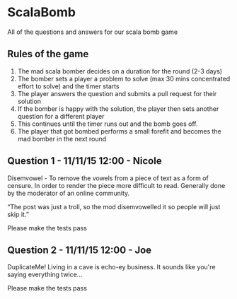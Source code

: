 ScalaBomb
===========

All of the questions and answers for our scala bomb game

Rules of the game
-----------------

1. The mad scala bomber decides on a duration for the round (2-3 days)
2. The bomber sets a player a problem to solve (max 30 mins concentrated effort to solve) and the timer starts
3. The player answers the question and submits a pull request for their solution
4. If the bomber is happy with the solution, the player then sets another question for a different player
5. This continues until the timer runs out and the bomb goes off.
6. The player that got bombed performs a small forefit and becomes the mad bomber in the next round


Question 1 - 11/11/15 12:00 - Nicole
---------------------------
Disemvowel - To remove the vowels from a piece of text as a form of censure. In order to render the piece more difficult to read. Generally done by the moderator of an online community.

“The post was just a troll, so the mod disemvowelled it so people will just skip it.”

Please make the tests pass

Question 2 - 11/11/15 12:00 - Joe
---------------------------
DuplicateMe! Living in a cave is echo-ey business.  It sounds like you're saying everything twice...

Please make the tests pass
